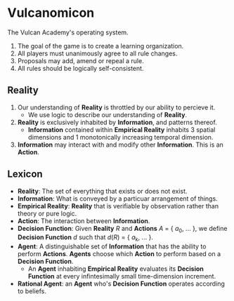 # Vulcanomicon

The Vulcan Academy's operating system.

1. The goal of the game is to create a learning organization.
1. All players must unanimously agree to all rule changes.
1. Proposals may add, amend or repeal a rule.
1. All rules should be logically self-consistent. 

## Reality
1. Our understanding of __Reality__ is throttled by our ability to percieve it. 
    * We use logic to describe our understanding of __Reality__.
1. __Reality__ is exclusively inhabited by __Information__, and patterns thereof.
    * __Information__ contained within __Empirical Reality__ inhabits 3 spatial dimensions and 1 monotonically increasing temporal dimension.
1. __Information__ may interact with and modify other __Information__. This is an __Action__.

## Lexicon

* __Reality__: The set of everything that exists or does not exist.
* __Information__: What is conveyed by a particuar arrangement of things.
* __Empirical Reality__: __Reality__ that is verifiable by observation rather than theory or pure logic.
* __Action__: The interaction between __Information__.
* __Decision Function__: Given __Reality__ _R_ and __Actions__ _A_ = { _a_<sub>0</sub>, ... }, we define __Decision Function__ _d_ such that _d_(_R_) = { _a_<sub>k</sub>, ... }.
* __Agent__: A distinguishable set of __Information__ that has the ability to perform __Actions__. __Agents__ choose which __Action__ to perform based on a __Decision Function__.
    * An __Agent__ inhabiting __Empirical Reality__ evaluates its __Decision Function__ at every infintesimally small time-dimension increment.
* __Rational Agent__: an __Agent__ who's __Decision Function__ operates according to beliefs.